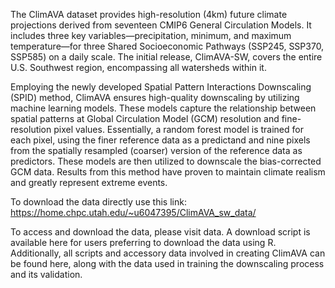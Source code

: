 The ClimAVA dataset provides high-resolution (4km) future climate projections derived from seventeen CMIP6 General Circulation Models. It includes three key variables—precipitation, minimum, and maximum temperature—for three Shared Socioeconomic Pathways (SSP245, SSP370, SSP585) on a daily scale. The initial release, ClimAVA-SW, covers the entire U.S. Southwest region, encompassing all watersheds within it.

Employing the newly developed Spatial Pattern Interactions Downscaling (SPID) method, ClimAVA ensures high-quality downscaling by utilizing machine learning models. These models capture the relationship between spatial patterns at Global Circulation Model (GCM) resolution and fine-resolution pixel values. Essentially, a random forest model is trained for each pixel, using the finer reference data as a predictand and nine pixels from the spatially resampled (coarser) version of the reference data as predictors. These models are then utilized to downscale the bias-corrected GCM data. Results from this method have proven to maintain climate realism and greatly represent extreme events.

To download the data directly use this link: https://home.chpc.utah.edu/~u6047395/ClimAVA_sw_data/

To access and download the data, please visit data. A download script is available here for users preferring to download the data using R. Additionally, all scripts and accessory data involved in creating ClimAVA can be found here, along with the data used in training the downscaling process and its validation.
